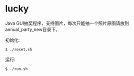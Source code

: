 lucky
=====

<p>Java GUI抽奖程序，支持图片，每次只能抽一个照片原图请放到annual_party_new目录下。</p>

初始化:

    $ ./reset.sh

运行:

    $ ./run.sh
